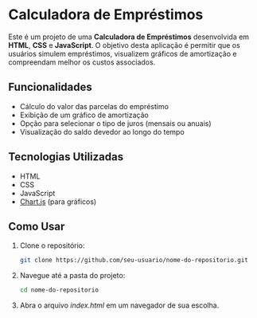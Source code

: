 # Calculadora de Empréstimos

Este é um projeto de uma **Calculadora de Empréstimos** desenvolvida em **HTML**, **CSS** e **JavaScript**. O objetivo desta aplicação é permitir que os usuários simulem empréstimos, visualizem gráficos de amortização e compreendam melhor os custos associados.

## Funcionalidades

- Cálculo do valor das parcelas do empréstimo
- Exibição de um gráfico de amortização
- Opção para selecionar o tipo de juros (mensais ou anuais)
- Visualização do saldo devedor ao longo do tempo

## Tecnologias Utilizadas

- HTML
- CSS
- JavaScript
- [Chart.js](https://www.chartjs.org/) (para gráficos)

## Como Usar

1. Clone o repositório:
   ```bash
   git clone https://github.com/seu-usuario/nome-do-repositorio.git

2. Navegue até a pasta do projeto:
   ```bash
   cd nome-do-repositorio

3. Abra o arquivo *index.html* em um navegador de sua escolha.
